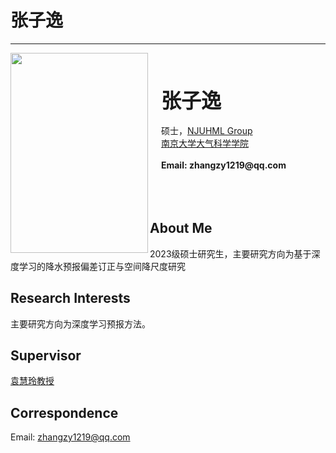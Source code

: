 # 张子逸

---

<img align="left" src="/member/picture/zhangziyi.png" width="220px" height="320px" />

<br><br><br>
&ensp;&ensp; <b><font size="+3" face="楷书"> 张子逸 </font></b><br /><br />
&ensp;&ensp; 硕士，[NJUHML Group][NJUHML Group]<br />
&ensp;&ensp; [南京大学大气科学学院][]<br /><br />
&ensp;&ensp; __Email: zhangzy1219@qq.com__
<br /><br /><br /><br />

## About Me
2023级硕士研究生，主要研究方向为基于深度学习的降水预报偏差订正与空间降尺度研究

## Research Interests
主要研究方向为深度学习预报方法。

## Supervisor
[袁慧玲教授][袁慧玲主页]

## Correspondence
Email: zhangzy1219@qq.com






[南京大学大气科学学院]: https://as.nju.edu.cn/main.htm
[NJUHML Group]: /
[袁慧玲主页]: https://as.nju.edu.cn/60/20/c11339a483360/page.htm